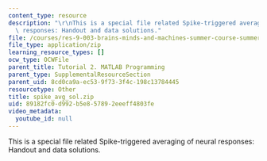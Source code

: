 ```yaml
---
content_type: resource
description: "\r\nThis is a special file related Spike-triggered averaging of neural\
  \ responses: Handout and data solutions."
file: /courses/res-9-003-brains-minds-and-machines-summer-course-summer-2015/89182fc0d992b5e857892eeeff4803fe_spike_avg_sol.zip
file_type: application/zip
learning_resource_types: []
ocw_type: OCWFile
parent_title: Tutorial 2. MATLAB Programming
parent_type: SupplementalResourceSection
parent_uid: 8cd0ca9a-ec53-9f73-3f4c-198c13784445
resourcetype: Other
title: spike_avg_sol.zip
uid: 89182fc0-d992-b5e8-5789-2eeeff4803fe
video_metadata:
  youtube_id: null
---
```


This is a special file related Spike-triggered averaging of neural responses: Handout and data solutions.